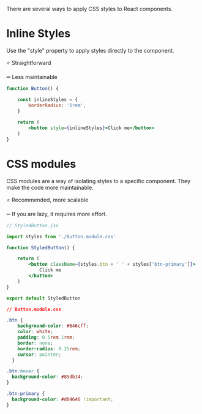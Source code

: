 There are several ways to apply CSS styles to React components.

# Inline Styles

Use the "style" property to apply styles directly to the component.

⭐ Straightforward

➖ Less maintainable

```jsx
function Button() {

    const inlineStyles = {
        borderRadius: '1rem',
    }
    
    return (
        <button style={inlineStyles}>Click me</button>
    )   
}
```

# CSS modules

CSS modules are a way of isolating styles to a specific component. They make the code more maintainable.

⭐ Recommended, more scalable

➖ If you are lazy, it requires more effort.

```jsx
// StyledButton.jsx

import styles from './Button.module.css'

function StyledButton() {

    return (
        <button className={styles.btn + ' ' + styles['btn-primary']}>
            Click me
        </button>
    )     
}

export default StyledButton
```

```css
// Button.module.css

.btn {
    background-color: #646cff;
    color: white;
    padding: 0.5rem 1rem;
    border: none;
    border-radius: 0.25rem;
    cursor: pointer;
  }

.btn:hover {
  background-color: #85db14;
}

.btn-primary {
  background-color: #d04646 !important;
}
```